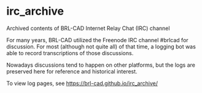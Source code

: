 # irc_archive
Archived contents of BRL-CAD Internet Relay Chat (IRC) channel

For many years, BRL-CAD utilized the Freenode IRC channel #brlcad for
discussion.  For most (although not quite all) of that time, a logging bot was
able to record transcriptions of those discussions.

Nowadays discussions tend to happen on other platforms, but the logs are
preserved here for reference and historical interest.

To view log pages, see https://brl-cad.github.io/irc_archive/
